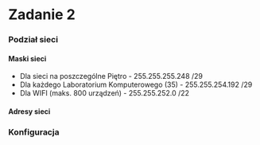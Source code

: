 # Zadanie 2
### Podział sieci
#### Maski sieci
* Dla sieci na poszczególne Piętro - 255.255.255.248 /29
* Dla każdego Laboratorium Komputerowego (35) - 255.255.254.192 /29
* Dla WIFI (maks. 800 urządzeń) - 255.255.252.0 /22
#### Adresy sieci

### Konfiguracja
#### 
